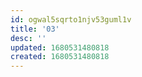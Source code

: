 ```yaml
---
id: ogwal5sqrto1njv53guml1v
title: '03'
desc: ''
updated: 1680531480818
created: 1680531480818
---
```

